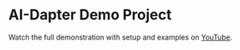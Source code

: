 # AI-Dapter Demo Project

Watch the full demonstration with setup and examples on [YouTube](https://youtu.be/x2RuLgX3J9c).